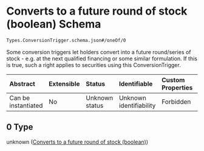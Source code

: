 # Converts to a future round of stock (boolean) Schema

```txt
Types.ConversionTrigger.schema.json#/oneOf/0
```

Some conversion triggers let holders convert into a future round/series of stock - e.g. at the next qualified financing or some similar formulation. If this is true, such a right applies to securities using this ConversionTrigger.

| Abstract            | Extensible | Status         | Identifiable            | Custom Properties | Additional Properties | Access Restrictions | Defined In                                                                                              |
| :------------------ | :--------- | :------------- | :---------------------- | :---------------- | :-------------------- | :------------------ | :------------------------------------------------------------------------------------------------------ |
| Can be instantiated | No         | Unknown status | Unknown identifiability | Forbidden         | Allowed               | none                | [ConversionTrigger.schema.json\*](../schema/types/ConversionTrigger.schema.json "open original schema") |

## 0 Type

unknown ([Converts to a future round of stock (boolean)](conversiontrigger-oneof-converts-to-a-future-round-of-stock-boolean.md))
